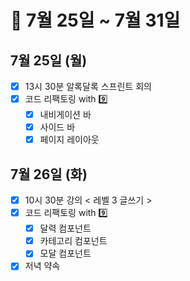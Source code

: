 # 🐯 7월 25일 ~ 7월 31일

## 7월 25일 (월)

- [x] 13시 30분 알록달록 스프린트 회의
- [x] 코드 리팩토링 with 9️⃣
  - [x] 내비게이션 바
  - [x] 사이드 바
  - [x] 페이지 레이아웃

## 7월 26일 (화)

- [x] 10시 30분 강의 < 레벨 3 글쓰기 >
- [x] 코드 리팩토링 with 9️⃣
  - [x] 달력 컴포넌트
  - [x] 카테고리 컴포넌트
  - [x] 모달 컴포넌트
- [x] 저녁 약속
